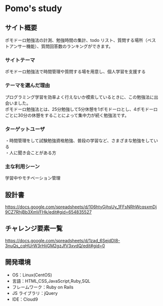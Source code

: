 # Pomo's study

## サイト概要

ポモドーロ勉強法の計測、勉強時間の集計、todo リスト、質問する場所（ベストアンサー機能）、質問回答数のランキングができます。

### サイトテーマ

ポモドーロ勉強法で時間管理や質問する場を用意し、個人学習を支援する

### テーマを選んだ理由

プログラミング学習を効率よく行えないか模索しているときに、この勉強法に出会いました。<br>
ポモドーロ勉強法とは、25分勉強して5分休憩を1ポモドーロとし、4ポモドーロごとに30分の休憩をすることによって集中力が続く勉強法です。

### ターゲットユーザ

・時間管理をして試験勉強資格勉強、普段の学習など、さまざまな勉強をしている<br>
・人に聞き会ことがある方

### 主な利用シーン

学習中やモチベーション管理

## 設計書

https://docs.google.com/spreadsheets/d/106htyGjhsUy_1FFsNRhWcqsxmDj9CZ7RhjBb3XmVFHk/edit#gid=654835527

## チャレンジ要素一覧

https://docs.google.com/spreadsheets/d/1zad_6SejdDI8-3nuQs_cqHUrW3rHijGM2gzJfV3xvdQ/edit#gid=0

## 開発環境

- OS：Linux(CentOS)
- 言語：HTML,CSS,JavaScript,Ruby,SQL
- フレームワーク：Ruby on Rails
- JS ライブラリ：jQuery
- IDE：Cloud9
